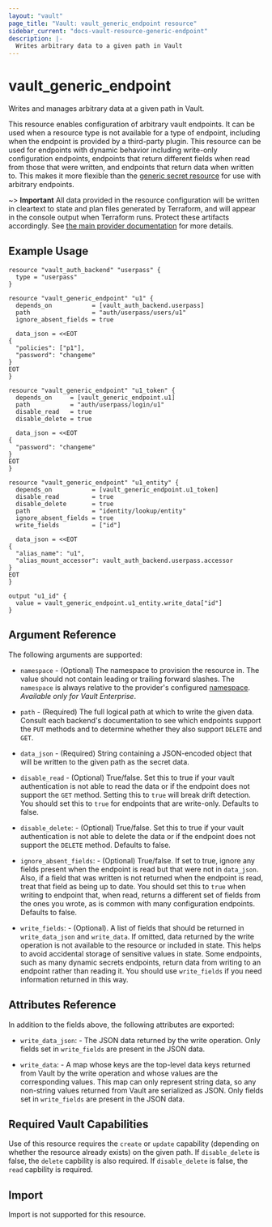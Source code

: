```yaml
---
layout: "vault"
page_title: "Vault: vault_generic_endpoint resource"
sidebar_current: "docs-vault-resource-generic-endpoint"
description: |-
  Writes arbitrary data to a given path in Vault
---
```


# vault\_generic\_endpoint

Writes and manages arbitrary data at a given path in Vault.

This resource enables configuration of arbitrary vault endpoints. It can
be used when a resource type is not available for a type of endpoint,
including when the endpoint is provided by a third-party plugin. This
resource can be used for endpoints with dynamic behavior including
write-only configuration endpoints, endpoints that return different
fields when read from those that were written, and endpoints that return
data when written to. This makes it more flexible than
the [generic secret resource](generic_secret.html) for use with
arbitrary endpoints.

~> **Important** All data provided in the resource configuration will be
written in cleartext to state and plan files generated by Terraform, and
will appear in the console output when Terraform runs. Protect these
artifacts accordingly. See
[the main provider documentation](../index.html)
for more details.

## Example Usage

```hcl
resource "vault_auth_backend" "userpass" {
  type = "userpass"
}

resource "vault_generic_endpoint" "u1" {
  depends_on           = [vault_auth_backend.userpass]
  path                 = "auth/userpass/users/u1"
  ignore_absent_fields = true

  data_json = <<EOT
{
  "policies": ["p1"],
  "password": "changeme"
}
EOT
}

resource "vault_generic_endpoint" "u1_token" {
  depends_on     = [vault_generic_endpoint.u1]
  path           = "auth/userpass/login/u1"
  disable_read   = true
  disable_delete = true

  data_json = <<EOT
{
  "password": "changeme"
}
EOT
}

resource "vault_generic_endpoint" "u1_entity" {
  depends_on           = [vault_generic_endpoint.u1_token]
  disable_read         = true
  disable_delete       = true
  path                 = "identity/lookup/entity"
  ignore_absent_fields = true
  write_fields         = ["id"]

  data_json = <<EOT
{
  "alias_name": "u1",
  "alias_mount_accessor": vault_auth_backend.userpass.accessor
}
EOT
}

output "u1_id" {
  value = vault_generic_endpoint.u1_entity.write_data["id"]
}
```

## Argument Reference

The following arguments are supported:

* `namespace` - (Optional) The namespace to provision the resource in.
  The value should not contain leading or trailing forward slashes.
  The `namespace` is always relative to the provider's configured [namespace](/docs/providers/vault#namespace).
   *Available only for Vault Enterprise*.

* `path` - (Required) The full logical path at which to write the given
  data. Consult each backend's documentation to see which endpoints
  support the `PUT` methods and to determine whether they also support
  `DELETE` and `GET`.

* `data_json` - (Required) String containing a JSON-encoded object that will be
  written to the given path as the secret data.

* `disable_read` - (Optional) True/false. Set this to true if your vault
  authentication is not able to read the data or if the endpoint does
  not support the `GET` method. Setting this to `true` will break drift
  detection. You should set this to `true` for endpoints that are
  write-only. Defaults to false.

* `disable_delete`: - (Optional) True/false. Set this to true if your
  vault authentication is not able to delete the data or if the endpoint
  does not support the `DELETE` method. Defaults to false.

* `ignore_absent_fields`: - (Optional) True/false. If set to true,
  ignore any fields present when the endpoint is read but that were not
  in `data_json`. Also, if a field that was written is not returned when
  the endpoint is read, treat that field as being up to date. You should
  set this to `true` when writing to endpoint that, when read, returns a
  different set of fields from the ones you wrote, as is common with
  many configuration endpoints. Defaults to false.

* `write_fields`: - (Optional). A list of fields that should be returned
  in `write_data_json` and `write_data`. If omitted, data returned by
  the write operation is not available to the resource or included in
  state. This helps to avoid accidental storage of sensitive values in
  state. Some endpoints, such as many dynamic secrets endpoints, return
  data from writing to an endpoint rather than reading it. You should
  use `write_fields` if you need information returned in this way.

## Attributes Reference

In addition to the fields above, the following attributes are exported:

* `write_data_json`: - The JSON data returned by the write operation.
  Only fields set in `write_fields` are present in the JSON data.

* `write_data`: - A map whose keys are the top-level data keys
  returned from Vault by the write operation and whose values are the
  corresponding values. This map can only represent string data, so
  any non-string values returned from Vault are serialized as JSON.
  Only fields set in `write_fields` are present in the JSON data.

## Required Vault Capabilities

Use of this resource requires the `create` or `update` capability
(depending on whether the resource already exists) on the given path. If
`disable_delete` is false, the `delete` capbility is also required. If
`disable_delete` is false, the `read` capbility is required.

## Import

Import is not supported for this resource.
